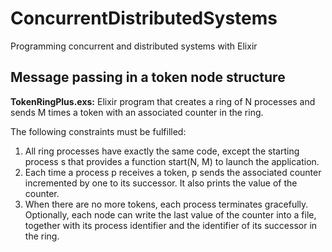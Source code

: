 # ConcurrentDistributedSystems
Programming concurrent and distributed systems with Elixir

## Message passing in a token node structure
**TokenRingPlus.exs:** 
Elixir program that creates a ring of N processes and sends M times a token with an associated
counter in the ring.

The following constraints must be fulfilled:

1. All ring processes have exactly the same code, except the starting process s that
provides a function start(N, M) to launch the application.
2. Each time a process p receives a token, p sends the associated counter incremented by
one to its successor. It also prints the value of the counter.
3. When there are no more tokens, each process terminates gracefully. Optionally, each
node can write the last value of the counter into a file, together with its process
identifier and the identifier of its successor in the ring.
